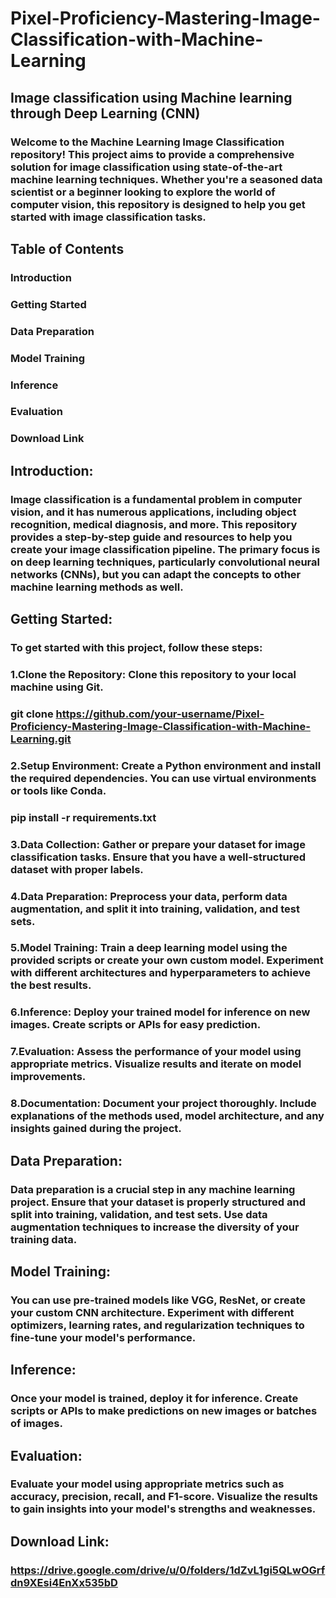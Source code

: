 # Pixel-Proficiency-Mastering-Image-Classification-with-Machine-Learning
## Image classification using Machine learning through Deep Learning (CNN)

### Welcome to the Machine Learning Image Classification repository! This project aims to provide a comprehensive solution for image classification using state-of-the-art machine learning techniques. Whether you're a seasoned data scientist or a beginner looking to explore the world of computer vision, this repository is designed to help you get started with image classification tasks.

## Table of Contents
### Introduction
### Getting Started
### Data Preparation
### Model Training
### Inference
### Evaluation
### Download Link


## Introduction:
### Image classification is a fundamental problem in computer vision, and it has numerous applications, including object recognition, medical diagnosis, and more. This repository provides a step-by-step guide and resources to help you create your image classification pipeline. The primary focus is on deep learning techniques, particularly convolutional neural networks (CNNs), but you can adapt the concepts to other machine learning methods as well.


## Getting Started:
### To get started with this project, follow these steps:

### 1.Clone the Repository: Clone this repository to your local machine using Git.
### git clone https://github.com/your-username/Pixel-Proficiency-Mastering-Image-Classification-with-Machine-Learning.git

### 2.Setup Environment: Create a Python environment and install the required dependencies. You can use virtual environments or tools like Conda.
### pip install -r requirements.txt

### 3.Data Collection: Gather or prepare your dataset for image classification tasks. Ensure that you have a well-structured dataset with proper labels.

### 4.Data Preparation: Preprocess your data, perform data augmentation, and split it into training, validation, and test sets.

### 5.Model Training: Train a deep learning model using the provided scripts or create your own custom model. Experiment with different architectures and hyperparameters to achieve the best results.

### 6.Inference: Deploy your trained model for inference on new images. Create scripts or APIs for easy prediction.

### 7.Evaluation: Assess the performance of your model using appropriate metrics. Visualize results and iterate on model improvements.

### 8.Documentation: Document your project thoroughly. Include explanations of the methods used, model architecture, and any insights gained during the project.


## Data Preparation:
### Data preparation is a crucial step in any machine learning project. Ensure that your dataset is properly structured and split into training, validation, and test sets. Use data augmentation techniques to increase the diversity of your training data.


## Model Training:
### You can use pre-trained models like VGG, ResNet, or create your custom CNN architecture. Experiment with different optimizers, learning rates, and regularization techniques to fine-tune your model's performance.


## Inference:
### Once your model is trained, deploy it for inference. Create scripts or APIs to make predictions on new images or batches of images.


## Evaluation:
### Evaluate your model using appropriate metrics such as accuracy, precision, recall, and F1-score. Visualize the results to gain insights into your model's strengths and weaknesses.


## Download Link:
### https://drive.google.com/drive/u/0/folders/1dZvL1gi5QLwOGrfdn9XEsi4EnXx535bD
